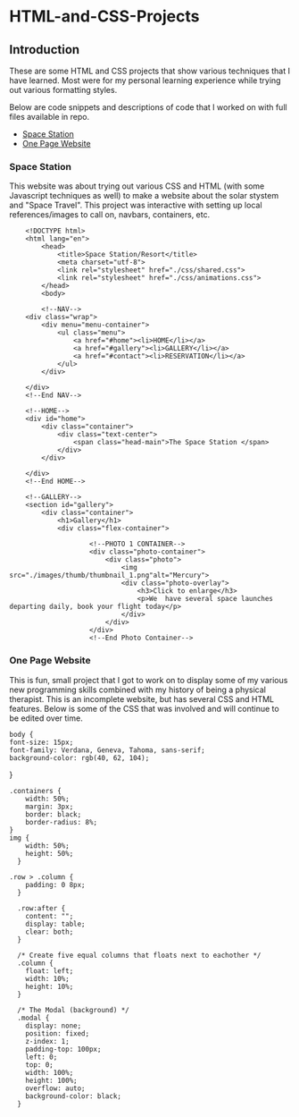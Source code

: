 # HTML-and-CSS-Projects

## Introduction
These are some HTML and CSS projects that show various techniques that I have learned. Most were for my personal learning experience while trying out various 
formatting styles. 

Below are code snippets and descriptions of code that I worked on with full files available in repo. 

* [Space Station ](#Space-Station)
* [One Page Website](#One-Page-Website)

### Space Station
This website was about trying out various CSS and HTML (with some Javascript techniques as well) to make a website about the solar stystem and "Space Travel". This project was interactive with setting up local references/images to call on, navbars, containers, etc. 

        <!DOCTYPE html>
        <html lang="en">
            <head>
                <title>Space Station/Resort</title>
                <meta charset="utf-8">
                <link rel="stylesheet" href="./css/shared.css">
                <link rel="stylesheet" href="./css/animations.css">
            </head>		
            <body>

            <!--NAV-->
		<div class="wrap">
			<div menu="menu-container">
				<ul class="menu">
					<a href="#home"><li>HOME</li></a>
					<a href="#gallery"><li>GALLERY</li></a>
					<a href="#contact"><li>RESERVATION</li></a>
				</ul>
			</div>

		</div>
		<!--End NAV-->

		<!--HOME-->
		<div id="home">
			<div class="container">
				<div class="text-center">
					<span class="head-main">The Space Station </span>
				</div>
			</div>

		</div>
		<!--End HOME-->

		<!--GALLERY-->
		<section id="gallery">
			<div class="container">
				<h1>Gallery</h1>
				<div class="flex-container">
					
						<!--PHOTO 1 CONTAINER-->
						<div class="photo-container">
							<div class="photo">
								<img src="./images/thumb/thumbnail_1.png"alt="Mercury">
								<div class="photo-overlay">
									<h3>Click to enlarge</h3>
									<p>We  have several space launches departing daily, book your flight today</p>
								</div>
							</div>
						</div>
						<!--End Photo Container-->


### One Page Website
This is fun, small project that I got to work on to display some of my various new programming skills combined with my history of being a physical therapist. This is an incomplete website, but has several CSS and HTML features. Below is some of the CSS that was involved and will continue to be edited over time.


    body {
    font-size: 15px;
    font-family: Verdana, Geneva, Tahoma, sans-serif;
    background-color: rgb(40, 62, 104);
}

    .containers {
        width: 50%;
        margin: 3px;
        border: black;
        border-radius: 8%;
    }
    img {
        width: 50%;
        height: 50%;
      }

    .row > .column {
        padding: 0 8px;
      }

      .row:after {
        content: "";
        display: table;
        clear: both;
      }

      /* Create five equal columns that floats next to eachother */
      .column {
        float: left;
        width: 10%;
        height: 10%;
      }

      /* The Modal (background) */
      .modal {
        display: none;
        position: fixed;
        z-index: 1;
        padding-top: 100px;
        left: 0;
        top: 0;
        width: 100%;
        height: 100%;
        overflow: auto;
        background-color: black;
      }
